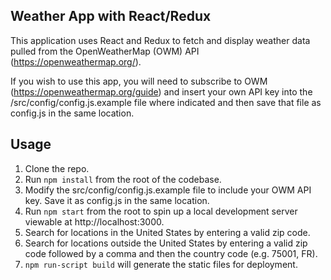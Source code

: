 ## Weather App with React/Redux
This application uses React and Redux to fetch and display weather data pulled from the OpenWeatherMap (OWM) API (https://openweathermap.org/).

If you wish to use this app, you will need to subscribe to OWM (https://openweathermap.org/guide) and insert your own API key into the /src/config/config.js.example file where indicated and then save that file as config.js in the same location.

## Usage
1. Clone the repo.
2. Run `npm install` from the root of the codebase.
3. Modify the src/config/config.js.example file to include your OWM API key. Save it as config.js in the same location.
4. Run `npm start` from the root to spin up a local development server viewable at http://localhost:3000.
5. Search for locations in the United States by entering a valid zip code.
6. Search for locations outside the United States by entering a valid zip code followed by a comma and then the country code (e.g. 75001, FR).
7. `npm run-script build` will generate the static files for deployment.